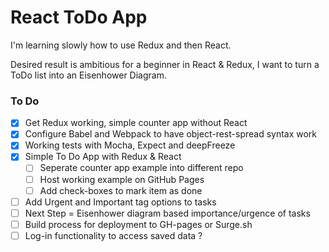 React ToDo App
==============

I'm learning slowly how to use Redux and then React.

Desired result is ambitious for a beginner in React & Redux, I want to turn a ToDo list into an Eisenhower Diagram.

### To Do ###

- [x] Get Redux working, simple counter app without React
- [x] Configure Babel and Webpack to have object-rest-spread syntax work
- [x] Working tests with Mocha, Expect and deepFreeze
- [x] Simple To Do App with Redux & React
  - [ ] Seperate counter app example into different repo
  - [ ] Host working example on GitHub Pages
  - [ ] Add check-boxes to mark item as done
- [ ] Add Urgent and Important tag options to tasks
- [ ] Next Step = Eisenhower diagram based importance/urgence of tasks
- [ ] Build process for deployment to GH-pages or Surge.sh
- [ ] Log-in functionality to access saved data ?
